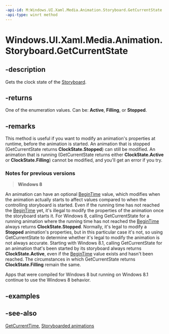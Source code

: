 ```yaml
---
-api-id: M:Windows.UI.Xaml.Media.Animation.Storyboard.GetCurrentState
-api-type: winrt method
---
```


<!-- Method syntax
public Windows.UI.Xaml.Media.Animation.ClockState GetCurrentState()
-->

# Windows.UI.Xaml.Media.Animation.Storyboard.GetCurrentState

## -description
Gets the clock state of the [Storyboard](storyboard.md).



## -returns
One of the enumeration values. Can be: **Active**, **Filling**, or **Stopped**.

## -remarks
This method is useful if you want to modify an animation's properties at runtime, before the animation is started. An animation that is stopped (GetCurrentState returns **ClockState.Stopped**) can still be modified. An animation that is running (GetCurrentState returns either **ClockState.Active** or **ClockState.Filling**) cannot be modified, and you'll get an error if you try.

### Notes for previous versions

<!--The following remark is relevant for Windows 8 > 8.1 migration. See WBB 462632-->
> **Windows 8**

An animation can have an optional [BeginTime](timeline_begintime.md) value, which modifies when the animation actually starts to affect values compared to when the controlling storyboard is started. Even if the running time has not reached the [BeginTime](timeline_begintime.md) yet, it's illegal to modify the properties of the animation once the storyboard starts it. For Windows 8, calling GetCurrentState for a running animation where the running time has not reached the [BeginTime](timeline_begintime.md) always returns **ClockState.Stopped**. Normally, it's legal to modify a **Stopped** animation's properties, but in this particular case it's not, so using GetCurrentState to determine whether it's legal to modify the animation is not always accurate. Starting with Windows 8.1, calling GetCurrentState for an animation that's been started by its storyboard always returns **ClockState.Active**, even if the [BeginTime](timeline_begintime.md) value exists and hasn't been reached. The circumstances in which GetCurrentState returns **ClockState.Filling** remain the same.

Apps that were compiled for Windows 8 but running on Windows 8.1 continue to use the Windows 8 behavior.

## -examples

## -see-also
[GetCurrentTime](storyboard_getcurrenttime_1338472985.md), [Storyboarded animations](/windows/uwp/graphics/storyboarded-animations)
